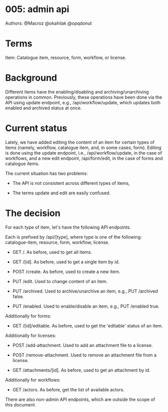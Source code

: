 # 005: admin api

Authors: @Macroz @okahilak @opqdonut

# Terms

Item: Catalogue item, resource, form, workflow, or license.

# Background

Different items have the enabling/disabling and archiving/unarchiving
operations in common. Previously, these operations have been done
via the API using update endpoint, e.g., /api/workflow/update, which
updates both enabled and archived status at once.

# Current status

Lately, we have added editing the content of an item for certain types
of items (namely, workflow, catalogue item, and, in some cases, form).
Editing is done using the update endpoint, i.e., /api/workflow/update,
in the case of workflows, and a new edit endpoint, /api/form/edit, in
the case of forms and catalogue items.

The current situation has two problems:

- The API is not consistent across different types of items,

- The terms update and edit are easily confused.

# The decision

For each type of item, let's have the following API endpoints.

Each is prefixed by /api/[type], where type is one of the following:
catalogue-item, resource, form, workflow, license.

- GET /. As before, used to get all items.

- GET /[id]. As before, used to get a single item by id.

- POST /create. As before, used to create a new item.

- PUT /edit. Used to change content of an item.

- PUT /archived. Used to archive/unarchive an item, e.g., PUT /archived false.

- PUT /enabled. Used to enable/disable an item, e.g., PUT /enabled true.


Additionally for forms:

- GET /[id]/editable. As before, used to get the 'editable' status of an item.


Additionally for licenses:

- POST /add-attachment. Used to add an attachment file to a license.

- POST /remove-attachment. Used to remove an attachment file from a license.

- GET /attachments/[id]. As before, used to get an attachment by id.


Additionally for workflows:

- GET /actors. As before, get the list of available actors.


There are also non-admin API endpoints, which are outside the scope of
this document.
